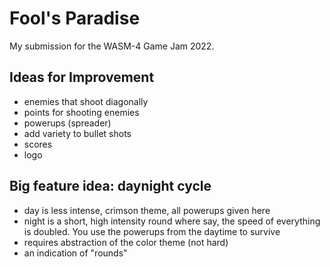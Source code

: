 # Fool's Paradise

My submission for the WASM-4 Game Jam 2022.

## Ideas for Improvement

* enemies that shoot diagonally
* points for shooting enemies
* powerups (spreader)
* add variety to bullet shots
* scores
* logo

## Big feature idea: daynight cycle

* day is less intense, crimson theme, all powerups given here
* night is a short, high intensity round where say, the speed of everything is doubled.  You use the powerups from the daytime to survive
* requires abstraction of the color theme (not hard)
* an indication of "rounds"
